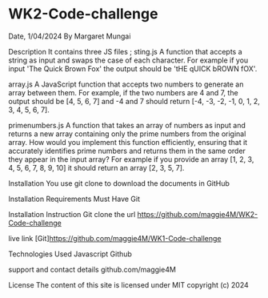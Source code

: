 # WK2-Code-challenge
Date, 1/04/2024
By Margaret Mungai

Description
It contains three JS files ;
sting.js
A function that accepts a string as input and swaps the case of each character. For example if you input 'The Quick Brown Fox' the output should be 'tHE qUICK bROWN fOX'.

array.js
A JavaScript function that accepts two numbers to generate an array between them. For example, if the two numbers are 4 and 7, the output should be [4, 5, 6, 7] and -4 and 7 should return [-4, -3, -2, -1, 0, 1, 2, 3, 4, 5, 6, 7].

primenumbers.js
 A function that takes an array of numbers as input and returns a new array containing only the prime numbers from the original array. How would you implement this function efficiently, ensuring that it accurately identifies prime numbers and returns them in the same order they appear in the input array? For example if you provide an array [1, 2, 3, 4, 5, 6, 7, 8, 9, 10] it should return an array [2, 3, 5, 7].

 Installation
 You use git clone to download the documents in GitHub

 Installation Requirements
 Must Have Git

 Installation Instruction
 Git clone the url https://github.com/maggie4M/WK2-Code-challenge

live link
[Git]https://github.com/maggie4M/WK1-Code-challenge

Technologies Used
Javascript
Github

support and contact details
github.com/maggie4M

License
The content of this site is licensed under MIT
copyright (c) 2024